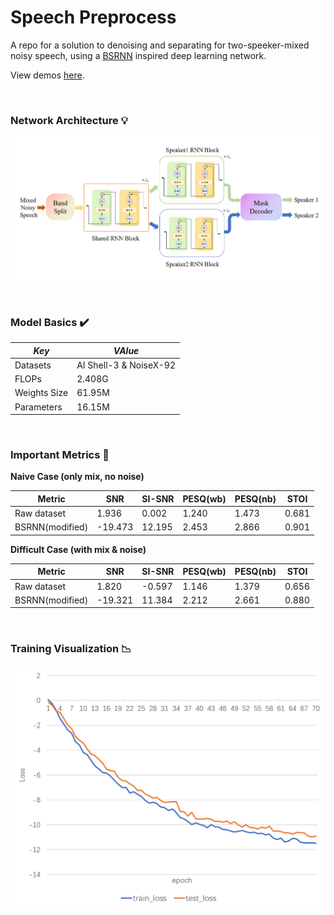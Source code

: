 # Speech Preprocess

A repo for a solution to denoising and separating for two-speeker-mixed noisy speech, using a [BSRNN](https://arxiv.org/abs/2209.15174) inspired deep learning network.

View demos [here](https://harsh-lawyer-1d0.notion.site/Speech-Preprocess-3d33405d571840148e6b70c87edf3731?pvs=4).

<br/>

### Network Architecture 💡

![Struture](md/structure.png)

<br/>

### Model Basics ✔️

|*Key*         | *VAlue*                  |
| ----------- | ---------------------- |
| Datasets     | AI Shell-3 & NoiseX-92 |
| FLOPs       | 2.408G                 |
| Weights Size | 61.95M                 |
| Parameters  | 16.15M                 |

<br/>

### Important Metrics 🧭
**Naive Case (only mix, no noise)**

| Metric          | SNR     | SI-SNR | PESQ(wb) | PESQ(nb) | STOI  |
| --------------- | ------- | ------ | -------- | -------- | ----- |
| Raw dataset     | 1.936   | 0.002  | 1.240    | 1.473    | 0.681 |
| BSRNN(modified) | -19.473 | 12.195 | 2.453    | 2.866    | 0.901 |



**Difficult Case (with mix & noise)**

| Metric          | SNR     | SI-SNR | PESQ(wb) | PESQ(nb) | STOI  |
| --------------- | ------- | ------ | -------- | -------- | ----- |
| Raw dataset     | 1.820   | -0.597 | 1.146    | 1.379    | 0.656 |
| BSRNN(modified) | -19.321 | 11.384 | 2.212    | 2.661    | 0.880 |

<br/>

### Training Visualization 📉
![Train](md/train.png)
